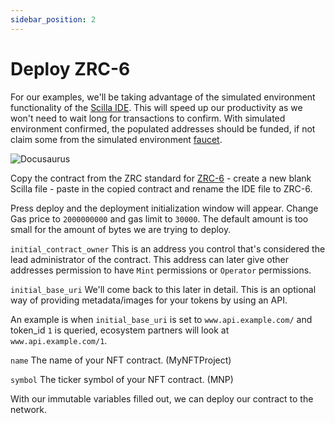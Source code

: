 ```yaml
---
sidebar_position: 2
---
```


# Deploy ZRC-6

For our examples, we'll be taking advantage of the simulated environment functionality of the [Scilla IDE](https://ide.zilliqa.com/#/). This will speed up our productivity as we won't need to wait long for transactions to confirm. With simulated environment confirmed, the populated addresses should be funded, if not claim some from the simulated environment [faucet](https://dev-wallet.zilliqa.com/faucet?network=isolated_server).

![Docusaurus](/img/tutorials/mynftproject/zrc6-params.png)

Copy the contract from the ZRC standard for [ZRC-6](https://github.com/Zilliqa/ZRC/blob/master/zrcs/zrc-6.md) - create a new blank Scilla file - paste in the copied contract and rename the IDE file to ZRC-6.

Press deploy and the deployment initialization window will appear. Change Gas price to ```2000000000``` and gas limit to ```30000```. The default amount is too small for the amount of bytes we are trying to deploy.

```initial_contract_owner``` This is an address you control that's considered the lead administrator of the contract. This address can later give other addresses permission to have ```Mint``` permissions or ```Operator``` permissions.

```initial_base_uri``` We'll come back to this later in detail. This is an optional way of providing metadata/images for your tokens by using an API.

An example is when ```initial_base_uri``` is set to ```www.api.example.com/``` and token_id ```1``` is queried, ecosystem partners will look at ```www.api.example.com/1```.

```name``` The name of your NFT contract. (MyNFTProject)

```symbol``` The ticker symbol of your NFT contract. (MNP)

With our immutable variables filled out, we can deploy our contract to the network.
